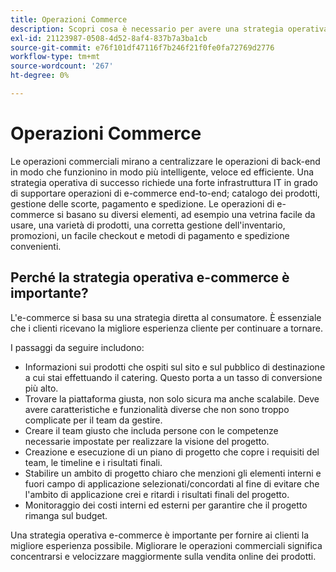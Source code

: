 ```yaml
---
title: Operazioni Commerce
description: Scopri cosa è necessario per avere una strategia operativa di successo per il tuo business e-commerce.
exl-id: 21123987-0508-4d52-8af4-837b7a3ba1cb
source-git-commit: e76f101df47116f7b246f21f0fe0fa72769d2776
workflow-type: tm+mt
source-wordcount: '267'
ht-degree: 0%

---
```


# Operazioni Commerce

Le operazioni commerciali mirano a centralizzare le operazioni di back-end in modo che funzionino in modo più intelligente, veloce ed efficiente. Una strategia operativa di successo richiede una forte infrastruttura IT in grado di supportare operazioni di e-commerce end-to-end; catalogo dei prodotti, gestione delle scorte, pagamento e spedizione. Le operazioni di e-commerce si basano su diversi elementi, ad esempio una vetrina facile da usare, una varietà di prodotti, una corretta gestione dell&#39;inventario, promozioni, un facile checkout e metodi di pagamento e spedizione convenienti.

## Perché la strategia operativa e-commerce è importante?

L&#39;e-commerce si basa su una strategia diretta al consumatore. È essenziale che i clienti ricevano la migliore esperienza cliente per continuare a tornare.

I passaggi da seguire includono:

- Informazioni sui prodotti che ospiti sul sito e sul pubblico di destinazione a cui stai effettuando il catering. Questo porta a un tasso di conversione più alto.
- Trovare la piattaforma giusta, non solo sicura ma anche scalabile. Deve avere caratteristiche e funzionalità diverse che non sono troppo complicate per il team da gestire.
- Creare il team giusto che includa persone con le competenze necessarie impostate per realizzare la visione del progetto.
- Creazione e esecuzione di un piano di progetto che copre i requisiti del team, le timeline e i risultati finali.
- Stabilire un ambito di progetto chiaro che menzioni gli elementi interni e fuori campo di applicazione selezionati/concordati al fine di evitare che l&#39;ambito di applicazione crei e ritardi i risultati finali del progetto.
- Monitoraggio dei costi interni ed esterni per garantire che il progetto rimanga sul budget.

Una strategia operativa e-commerce è importante per fornire ai clienti la migliore esperienza possibile. Migliorare le operazioni commerciali significa concentrarsi e velocizzare maggiormente sulla vendita online dei prodotti.
